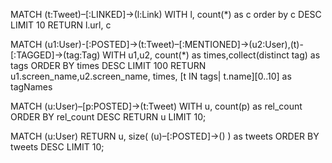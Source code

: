 MATCH (t:Tweet)–[:LINKED]->(l:Link)
WITH l, count(*) as c order by c DESC LIMIT 10
RETURN l.url, c


MATCH (u1:User)-[:POSTED]->(t:Tweet)–[:MENTIONED]->(u2:User),(t)-[:TAGGED]->(tag:Tag)
WITH u1,u2, count(*) as times,collect(distinct tag) as tags
ORDER BY times DESC LIMIT 100
RETURN u1.screen_name,u2.screen_name, times, [t IN tags| t.name][0..10] as tagNames


MATCH (u:User)–[p:POSTED]->(t:Tweet)
WITH u, count(p) as rel_count 
ORDER BY rel_count DESC
RETURN u LIMIT 10;

MATCH (u:User)
RETURN u, size( (u)–[:POSTED]->() )  as tweets 
ORDER BY tweets DESC LIMIT 10;
